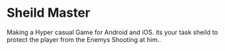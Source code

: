 # Sheild Master
 Making a Hyper casual Game for Android and iOS.
 its your task sheild to protect the player from the Enemys Shooting at him..
